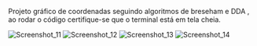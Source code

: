 Projeto gráfico de coordenadas seguindo algoritmos de breseham e DDA , ao rodar o código certifique-se que o terminal está em tela cheia.

![Screenshot_11](https://github.com/ViniciusGurgel/Projeto_grafico/assets/104094638/dc9b23f7-9622-4500-bff1-a88798108f5b)
![Screenshot_12](https://github.com/ViniciusGurgel/Projeto_grafico/assets/104094638/18d55768-1307-47da-931c-12cffcc34482)
![Screenshot_13](https://github.com/ViniciusGurgel/Projeto_grafico/assets/104094638/238d3203-96d7-4888-bb58-ecd716dcc175)
![Screenshot_14](https://github.com/ViniciusGurgel/Projeto_grafico/assets/104094638/c2bf8f64-182d-4f8b-8b16-3611a89b6748)
